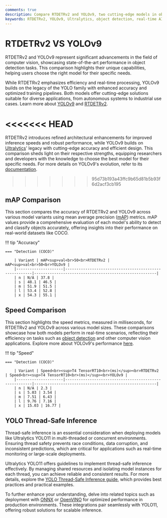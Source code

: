 ```yaml
---
comments: true
description: Compare RTDETRv2 and YOLOv9, two cutting-edge models in object detection and real-time AI. Explore their performance, efficiency, and suitability for edge AI and computer vision applications.
keywords: RTDETRv2, YOLOv9, Ultralytics, object detection, real-time AI, edge AI, computer vision
---
```


# RTDETRv2 VS YOLOv9

RTDETRv2 and YOLOv9 represent significant advancements in the field of computer vision, showcasing state-of-the-art performance in object detection tasks. This comparison highlights their unique capabilities, helping users choose the right model for their specific needs.

While RTDETRv2 emphasizes efficiency and real-time processing, YOLOv9 builds on the legacy of the YOLO family with enhanced accuracy and optimized training pipelines. Both models offer cutting-edge solutions suitable for diverse applications, from autonomous systems to industrial use cases. Learn more about [YOLOv9](https://docs.ultralytics.com/models/yolov8/) and [RTDETRv2](https://www.ultralytics.com/blog/ultralytics-yolo11-has-arrived-redefine-whats-possible-in-ai).

# <<<<<<< HEAD

RTDETRv2 introduces refined architectural enhancements for improved inference speeds and robust performance, while YOLOv9 builds on [Ultralytics](https://www.ultralytics.com/)' legacy with cutting-edge accuracy and efficient design. This comparison sheds light on their respective strengths, equipping researchers and developers with the knowledge to choose the best model for their specific needs. For more details on YOLOv9's evolution, refer to its [documentation](https://docs.ultralytics.com/models/).

> > > > > > > 95d73b193a43ffc9b65d81b5b93f6d2acf3cb195

## mAP Comparison

This section compares the accuracy of RTDETRv2 and YOLOv9 across various model variants using mean average precision ([mAP](https://www.ultralytics.com/glossary/mean-average-precision-map)) metrics. mAP values provide a comprehensive evaluation of each model's ability to detect and classify objects accurately, offering insights into their performance on real-world datasets like COCO.

!!! tip "Accuracy"

    === "Detection (COCO)"

    	| Variant | mAP<sup>val<br>50<br>RTDETRv2 | mAP<sup>val<br>50<br>YOLOv9 |
    	|---------------------|-------------------------------------------------------|-------------------------------------------------------|
    	| n | N/A | 37.8 |
    	| s | 48.1 | 46.5 |
    	| m | 51.9 | 51.5 |
    	| l | 53.4 | 52.8 |
    	| x | 54.3 | 55.1 |

## Speed Comparison

This section highlights the speed metrics, measured in milliseconds, for RTDETRv2 and YOLOv9 across various model sizes. These comparisons showcase how both models perform in real-time scenarios, reflecting their efficiency on tasks such as [object detection](https://www.ultralytics.com/glossary/object-detection) and other computer vision applications. Explore more about YOLOv9's performance [here](https://docs.ultralytics.com/models/yolov9/).

!!! tip "Speed"

    === "Detection (COCO)"

    	| Variant | Speed<br><sup>T4 TensorRT10<br>(ms)</sup><br>RTDETRv2 | Speed<br><sup>T4 TensorRT10<br>(ms)</sup><br>YOLOv9 |
    	|---------------------|-------------------------------------------------------|-------------------------------------------------------|
    	| n | N/A | 2.3 |
    	| s | 5.03 | 3.54 |
    	| m | 7.51 | 6.43 |
    	| l | 9.76 | 7.16 |
    	| x | 15.03 | 16.77 |

## YOLO Thread-Safe Inference

Thread-safe inference is an essential consideration when deploying models like Ultralytics YOLO11 in multi-threaded or concurrent environments. Ensuring thread safety prevents race conditions, data corruption, and inconsistent predictions, which are critical for applications such as real-time monitoring or large-scale deployments.

Ultralytics YOLO11 offers guidelines to implement thread-safe inference effectively. By managing shared resources and isolating model instances for each thread, you can achieve reliable and consistent results. For more details, explore the [YOLO Thread-Safe Inference guide](https://docs.ultralytics.com/guides/yolo-thread-safe-inference/), which provides best practices and practical examples.

To further enhance your understanding, delve into related topics such as deployment with [ONNX](https://docs.ultralytics.com/integrations/onnx/) or [OpenVINO](https://docs.ultralytics.com/integrations/openvino/) for optimized performance in production environments. These integrations pair seamlessly with YOLO11, offering robust solutions for scalable inference.
